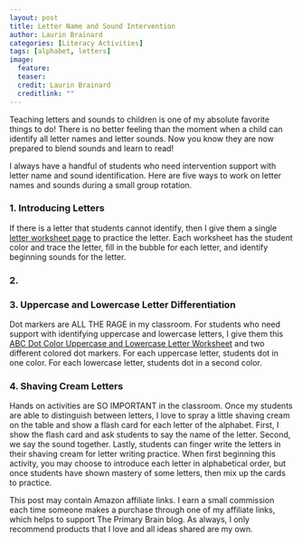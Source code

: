 ```yaml
---
layout: post
title: Letter Name and Sound Intervention
author: Laurin Brainard
categories: [Literacy Activities]
tags: [alphabet, letters]
image:
  feature: 
  teaser: 
  credit: Laurin Brainard
  creditlink: ""
---
```



Teaching letters and sounds to children is one of my absolute favorite things to do! There is no better feeling than the moment when a child can identify all letter names and letter sounds. Now you know they are now prepared to blend sounds and learn to read! 

I always have a handful of students who need intervention support with letter name and sound identification. Here are five ways to work on letter names and sounds during a small group rotation. 

### 1. Introducing Letters
If there is a letter that students cannot identify, then I give them a single [letter worksheet page](https://www.teacherspayteachers.com/Product/Alphabet-Letter-Worksheets-4220898?utm_source=My%20Blog&utm_campaign=Letter%20Name%20and%20Sound%20Intervention) to practice the letter. Each worksheet has the student color and trace the letter, fill in the bubble for each letter, and identify beginning sounds for the letter. 

### 2. 

### 3. Uppercase and Lowercase Letter Differentiation
Dot markers are ALL THE RAGE in my classroom. For students who need support with identifying uppercase and lowercase letters, I give them this [ABC Dot Color Uppercase and Lowercase Letter Worksheet](https://www.teacherspayteachers.com/Product/ABC-Dot-Color-Uppercase-and-Lowercase-Letter-Worksheets-3829464?utm_source=My%20Blog&utm_campaign=Letter%20Name%20and%20Sound%20Intervention%20Blog%20Post) and two different colored dot markers. For each uppercase letter, students dot in one color. For each lowercase letter, students dot in a second color. 

### 4. Shaving Cream Letters
Hands on activities are SO IMPORTANT in the classroom. Once my students are able to distinguish between letters, I love to spray a little shaving cream on the table and show a flash card for each letter of the alphabet. First, I show the flash card and ask students to say the name of the letter. Second, we say the sound together. Lastly, students can finger write the letters in their shaving cream for letter writing practice. When first beginning this activity, you may choose to introduce each letter in alphabetical order, but once students have shown mastery of some letters, then mix up the cards to practice. 

This post may contain Amazon affiliate links. I earn a small commission each time someone makes a purchase through one of my affiliate links, which helps to support The Primary Brain blog. As always, I only recommend products that I love and all ideas shared are my own. 